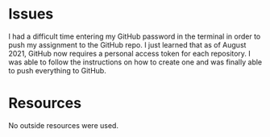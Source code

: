 # Issues
I had a difficult time entering my GitHub password in the terminal in order to push my assignment to the GitHub repo. I just learned that as of August 2021, GitHub now requires a personal access token for each repository. I was able to follow the instructions on how to create one and was finally able to push everything to GitHub. 

# Resources
No outside resources were used.